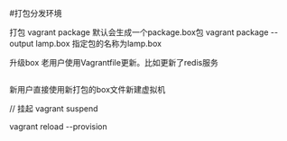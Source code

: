 #打包分发环境

打包
vagrant package		默认会生成一个package.box包
vagrant package --output lamp.box		指定包的名称为lamp.box 

升级box
老用户使用Vagrantfile更新。比如更新了redis服务
```

```

新用户直接使用新打包的box文件新建虚拟机

// 挂起
vagrant suspend

vagrant reload --provision